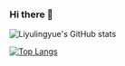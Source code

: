 ### Hi there 👋

<!--
**Liyulingyue/Liyulingyue** is a ✨ _special_ ✨ repository because its `README.md` (this file) appears on your GitHub profile.

Here are some ideas to get you started:

- 🔭 I’m currently working on ...
- 🌱 I’m currently learning ...
- 👯 I’m looking to collaborate on ...
- 🤔 I’m looking for help with ...
- 💬 Ask me about ...
- 📫 How to reach me: ...
- 😄 Pronouns: ...
- ⚡ Fun fact: ...
-->

![Liyulingyue's GitHub stats](https://github-readme-stats.vercel.app/api?username=Liyulingyue&show_icons=true&theme=transparent)

[![Top Langs](https://github-readme-stats.vercel.app/api/top-langs/?username=Liyulingyue&layout=donut)](https://github.com/anuraghazra/github-readme-stats)
